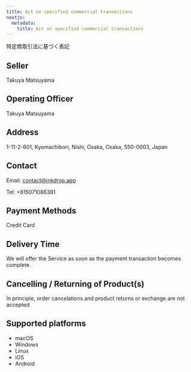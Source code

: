 ```yaml
---
title: Act on specified commercial transactions
nextjs:
  metadata:
    title: Act on specified commercial transactions
---
```


特定商取引法に基づく表記

## Seller

Takuya Matsuyama

## Operating Officer

Takuya Matsuyama

## Address

1-11-2-601, Kyomachibori, Nishi, Osaka, Osaka, 550-0003, Japan

## Contact

Email: contact@inkdrop.app

Tel: +815071086381

## Payment Methods

Credit Card

## Delivery Time

We will offer the Service as soon as the payment transaction becomes complete.

## Cancelling / Returning of Product(s)

In principle, order cancelations and product returns or exchange are not accepted

## Supported platforms

- macOS
- Windows
- Linux
- iOS
- Android
